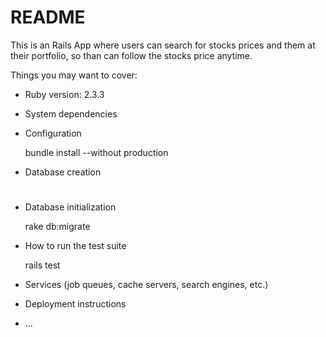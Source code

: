 # README

This is an Rails App where users can search for stocks prices and them at their portfolio,
so than can follow the stocks price anytime.

Things you may want to cover:

* Ruby version: 2.3.3

* System dependencies

* Configuration

  bundle install --without production

* Database creation

  #

* Database initialization

  rake db:migrate

* How to run the test suite

  rails test

* Services (job queues, cache servers, search engines, etc.)

* Deployment instructions

* ...

